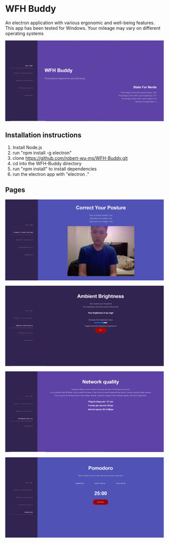 # WFH Buddy
An electron application with various ergonomic and well-being features. This app has been tested for Windows. Your mileage may vary on different operating systems

![Welcome!](assets\images\Welcome.PNG)

## Installation instructions
1. Install Node.js
2. run "npm install -g electron"
3. clone https://github.com/robert-wu-ms/WFH-Buddy.git
4. cd into the WFH-Buddy directory
5. run "npm install" to install dependencies
6. run the electron app with "electron ."

## Pages

![Posture](assets\images\Posture.PNG)

![Brightness](assets\images\Brightness.PNG)

![Network](assets\images\Network.PNG)

![Pomodoro](assets\images\Pomodoro.PNG)
